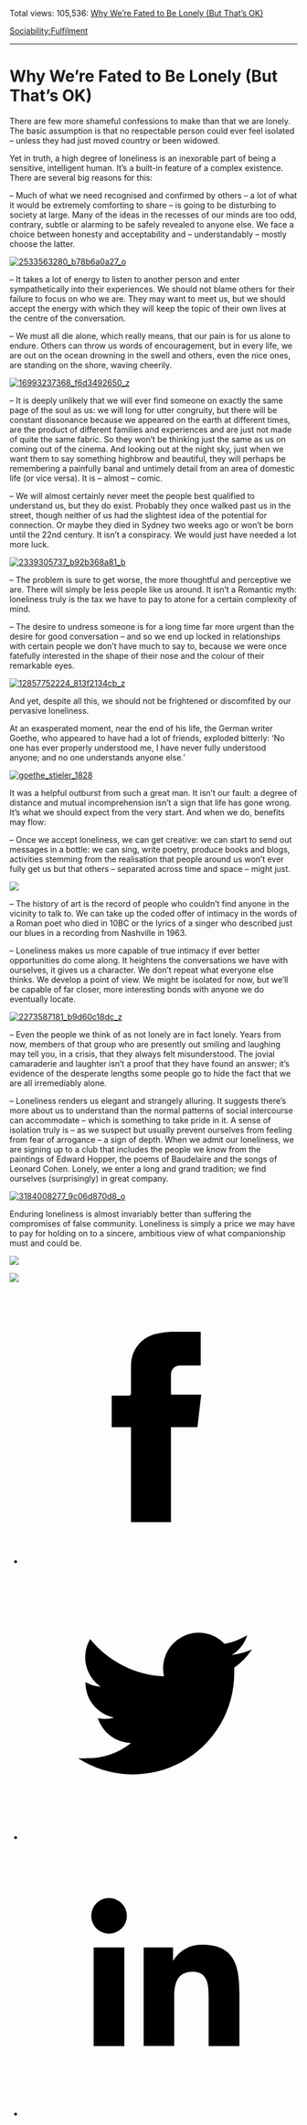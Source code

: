 Total views: 105,536: [Why We’re Fated to Be Lonely (But That’s OK)](https://www.theschooloflife.com/thebookoflife/why-were-fated-to-be-lonely-but-thats-ok/)

[Sociability:](https://www.theschooloflife.com/thebookoflife/category/sociability/)[Fulfilment](https://www.theschooloflife.com/thebookoflife/category/self-knowledge/fulfilment/)

* * *

# Why We’re Fated to Be Lonely (But That’s OK)
<style>
						.alignnone {
  display: block;
  margin-left: auto;
  margin-right: auto;
  align: center:
}

.addtoany_share_save_container {
display:none;
}

.wp-block-image {
		display: block;
  margin-left: auto;
  margin-right: auto;
  width: 50%;
}

.aligncenter {
display: block;
  margin-left: auto;
  margin-right: auto;
  align: center:
}

@media only screen and (max-width: 500px) {
  .wp-block-image {
		display: block;
  margin-left: auto;
  margin-right: auto;
  width: 100%;
} }

h1 {max-width: 600px !important;
}
.s18-single-post .content-area .site-main article .post-cat-header-display + .old-wrapper p {
    font-size: 1.200em
}
						</style>

There are few more shameful confessions to make than that we are lonely. The basic assumption is that no respectable person could ever feel isolated – unless they had just moved country or been widowed.

Yet in truth, a high degree of loneliness is an inexorable part of being a sensitive, intelligent human. It’s a built-in feature of a complex existence. There are several big reasons for this:

– Much of what we need recognised and confirmed by others – a lot of what it would be extremely comforting to share – is going to be disturbing to society at large. Many of the ideas in the recesses of our minds are too odd, contrary, subtle or alarming to be safely revealed to anyone else. We face a choice between honesty and acceptability and – understandably – mostly choose the latter.

[![2533563280_b78b6a0a27_o](https://www.theschooloflife.com/thebookoflife/wp-content/uploads/2016/09/2533563280_b78b6a0a27_o.jpg)](http://www.thebookoflife.org/wp-content/uploads/2016/09/2533563280_b78b6a0a27_o.jpg)

– It takes a lot of energy to listen to another person and enter sympathetically into their experiences. We should not blame others for their failure to focus on who we are. They may want to meet us, but we should accept the energy with which they will keep the topic of their own lives at the centre of the conversation.

– We must all die alone, which really means, that our pain is for us alone to endure. Others can throw us words of encouragement, but in every life, we are out on the ocean drowning in the swell and others, even the nice ones, are standing on the shore, waving cheerily.

[![16993237368_f6d3492650_z](https://www.theschooloflife.com/thebookoflife/wp-content/uploads/2016/09/16993237368_f6d3492650_z.jpg)](http://www.thebookoflife.org/wp-content/uploads/2016/09/16993237368_f6d3492650_z.jpg)

– It is deeply unlikely that we will ever find someone on exactly the same page of the soul as us: we will long for utter congruity, but there will be constant dissonance because we appeared on the earth at different times, are the product of different families and experiences and are just not made of quite the same fabric. So they won’t be thinking just the same as us on coming out of the cinema. And looking out at the night sky, just when we want them to say something highbrow and beautiful, they will perhaps be remembering a painfully banal and untimely detail from an area of domestic life (or vice versa). It is – almost – comic.

– We will almost certainly never meet the people best qualified to understand us, but they do exist. Probably they once walked past us in the street, though neither of us had the slightest idea of the potential for connection. Or maybe they died in Sydney two weeks ago or won’t be born until the 22nd century. It isn’t a conspiracy. We would just have needed a lot more luck.

[![2339305737_b92b368a81_b](https://www.theschooloflife.com/thebookoflife/wp-content/uploads/2016/09/2339305737_b92b368a81_b.jpg)](http://www.thebookoflife.org/wp-content/uploads/2016/09/2339305737_b92b368a81_b.jpg)

– The problem is sure to get worse, the more thoughtful and perceptive we are. There will simply be less people like us around. It isn’t a Romantic myth: loneliness truly is the tax we have to pay to atone for a certain complexity of mind.

– The desire to undress someone is for a long time far more urgent than the desire for good conversation – and so we end up locked in relationships with certain people we don’t have much to say to, because we were once fatefully interested in the shape of their nose and the colour of their remarkable eyes.

[![12857752224_813f2134cb_z](https://www.theschooloflife.com/thebookoflife/wp-content/uploads/2016/09/12857752224_813f2134cb_z.jpg)](http://www.thebookoflife.org/wp-content/uploads/2016/09/12857752224_813f2134cb_z.jpg)

And yet, despite all this, we should not be frightened or discomfited by our pervasive loneliness.

At an exasperated moment, near the end of his life, the German writer Goethe, who appeared to have had a lot of friends, exploded bitterly: ‘No one has ever properly understood me, I have never fully understood anyone; and no one understands anyone else.’

[![goethe_stieler_1828](https://www.theschooloflife.com/thebookoflife/wp-content/uploads/2016/09/Goethe_Stieler_1828.jpg)](http://www.thebookoflife.org/wp-content/uploads/2016/09/Goethe_Stieler_1828.jpg)

It was a helpful outburst from such a great man. It isn’t our fault: a degree of distance and mutual incomprehension isn’t a sign that life has gone wrong. It’s what we should expect from the very start. And when we do, benefits may flow:

– Once we accept loneliness, we can get creative: we can start to send out messages in a bottle: we can sing, write poetry, produce books and blogs, activities stemming from the realisation that people around us won’t ever fully get us but that others – separated across time and space – might just.

![](https://www.theschooloflife.com/thebookoflife/wp-content/uploads/2016/09/August_Macke_Hutladen.jpg)

– The history of art is the record of people who couldn’t find anyone in the vicinity to talk to. We can take up the coded offer of intimacy in the words of a Roman poet who died in 10BC or the lyrics of a singer who described just our blues in a recording from Nashville in 1963.

– Loneliness makes us more capable of true intimacy if ever better opportunities do come along. It heightens the conversations we have with ourselves, it gives us a character. We don’t repeat what everyone else thinks. We develop a point of view. We might be isolated for now, but we’ll be capable of far closer, more interesting bonds with anyone we do eventually locate.

[![2273587181_b9d60c18dc_z](https://www.theschooloflife.com/thebookoflife/wp-content/uploads/2016/09/2273587181_b9d60c18dc_z.jpg)](http://www.thebookoflife.org/wp-content/uploads/2016/09/2273587181_b9d60c18dc_z.jpg)

– Even the people we think of as not lonely are in fact lonely. Years from now, members of that group who are presently out smiling and laughing may tell you, in a crisis, that they always felt misunderstood. The jovial camaraderie and laughter isn’t a proof that they have found an answer; it’s evidence of the desperate lengths some people go to hide the fact that we are all irremediably alone.

– Loneliness renders us elegant and strangely alluring. It suggests there’s more about us to understand than the normal patterns of social intercourse can accommodate – which is something to take pride in it. A sense of isolation truly is – as we suspect but usually prevent ourselves from feeling from fear of arrogance – a sign of depth. When we admit our loneliness, we are signing up to a club that includes the people we know from the paintings of Edward Hopper, the poems of Baudelaire and the songs of Leonard Cohen. Lonely, we enter a long and grand tradition; we find ourselves (surprisingly) in great company.

[![3184008277_9c06d870d8_o](https://www.theschooloflife.com/thebookoflife/wp-content/uploads/2016/09/3184008277_9c06d870d8_o.jpg)](http://www.thebookoflife.org/wp-content/uploads/2016/09/3184008277_9c06d870d8_o.jpg)

Enduring loneliness is almost invariably better than suffering the compromises of false community. Loneliness is simply a price we may have to pay for holding on to a sincere, ambitious view of what companionship must and could be.

[![](https://img.youtube.com/vi/AtCR6P5rsXU/0.jpg)](https://www.youtube.com/embed/AtCR6P5rsXU '')

[![](https://img.youtube.com/vi/ypXwioZXUrE/0.jpg)](https://www.youtube.com/embed/ypXwioZXUrE '')
<style>
    .iframe-class { display: block !important; }
</style>

- [<svg xmlns="http://www.w3.org/2000/svg" viewbox="0 0 26 26"><title>Facebook</title>
                    <g>
                        <path d="M8.38,10H9.92c.2,0,.29,0,.29-.28,0-.82,0-1.64,0-2.46a3.05,3.05,0,0,1,2.57-3.15A7.22,7.22,0,0,1,14,3.95c.86,0,1.71,0,2.57,0h.25v3.2h-2A.85.85,0,0,0,14,8c0,.62,0,1.24,0,1.91h2.87L16.51,13H14v9H10.21V13H8.38Z"></path>
                    </g>
                </svg>](http://www.facebook.com/sharer/sharer.php?u=https://www.theschooloflife.com/thebookoflife/why-were-fated-to-be-lonely-but-thats-ok/)
- [<svg xmlns="http://www.w3.org/2000/svg" viewbox="0 0 26 26"><title>Twitter</title>
                    <path d="M21.69,7.9a6.75,6.75,0,0,1-1.94.53,3.39,3.39,0,0,0,1.48-1.87,6.76,6.76,0,0,1-2.14.82,3.38,3.38,0,0,0-5.75,3.08,9.59,9.59,0,0,1-7-3.53,3.38,3.38,0,0,0,1,4.51A3.36,3.36,0,0,1,5.89,11v0A3.38,3.38,0,0,0,8.6,14.37a3.39,3.39,0,0,1-1.53.06,3.38,3.38,0,0,0,3.15,2.35A6.78,6.78,0,0,1,6,18.22a6.87,6.87,0,0,1-.81,0A9.6,9.6,0,0,0,20,10.08q0-.22,0-.44A6.86,6.86,0,0,0,21.69,7.9Z"></path>
                </svg>](http://twitter.com/share?url=https://www.theschooloflife.com/thebookoflife/why-were-fated-to-be-lonely-but-thats-ok/&text=&via=theschooloflife)
- [<svg xmlns="http://www.w3.org/2000/svg" viewbox="0 0 26 26"><title>LinkedIn</title>
<path class="cls-2" d="M6.67,10H9.58v9.36H6.67ZM8.13,5.32A1.69,1.69,0,1,1,6.44,7,1.69,1.69,0,0,1,8.13,5.32"></path><path class="cls-2" d="M11.41,10H14.2v1.28h0A3.06,3.06,0,0,1,17,9.75c2.95,0,3.49,1.94,3.49,4.46v5.14H17.57V14.79c0-1.09,0-2.48-1.51-2.48s-1.75,1.18-1.75,2.4v4.63H11.41Z"></path></svg>](https://www.linkedin.com/shareArticle?mini=true&url=https://www.theschooloflife.com/thebookoflife/why-were-fated-to-be-lonely-but-thats-ok/)

